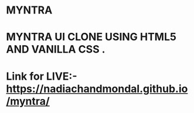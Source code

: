 # MYNTRA
# MYNTRA UI CLONE USING HTML5 AND VANILLA CSS .
# Link for LIVE:- https://nadiachandmondal.github.io/myntra/
